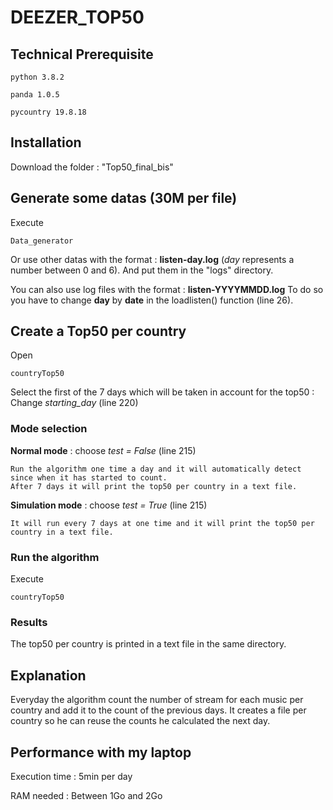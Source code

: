 
# DEEZER_TOP50

## Technical Prerequisite

```
python 3.8.2
```

```
panda 1.0.5
```

```
pycountry 19.8.18
```


## Installation

Download the folder : "Top50_final_bis"

## Generate some datas (30M per file)

Execute 
```
Data_generator
```
Or use other datas with the format : **listen-day.log**    (*day* represents a number between 0 and 6).
And put them in the "logs" directory.

You can also use log files with the format : **listen-YYYYMMDD.log**
To do so you have to change **day** by **date** in the loadlisten() function (line 26).


 ## Create a Top50 per country
 Open 
 ```
countryTop50
```

Select the first of the 7 days which will be taken in account for the top50 :
Change *starting_day* (line 220)


### Mode selection

**Normal mode** : choose *test = False* (line 215)
```
Run the algorithm one time a day and it will automatically detect since when it has started to count.
After 7 days it will print the top50 per country in a text file.
```

**Simulation mode** : choose *test = True* (line 215)
```
It will run every 7 days at one time and it will print the top50 per country in a text file.
```

### Run the algorithm
Execute
```
countryTop50
```

### Results
The top50 per country is printed in a text file in the same directory.


## Explanation

Everyday the algorithm count the number of stream for each music per country and add it to the count of the previous days.
It creates a file per country so he can reuse the counts he calculated the next day.

## Performance with my laptop
Execution time : 5min per day

RAM needed : Between 1Go and 2Go


